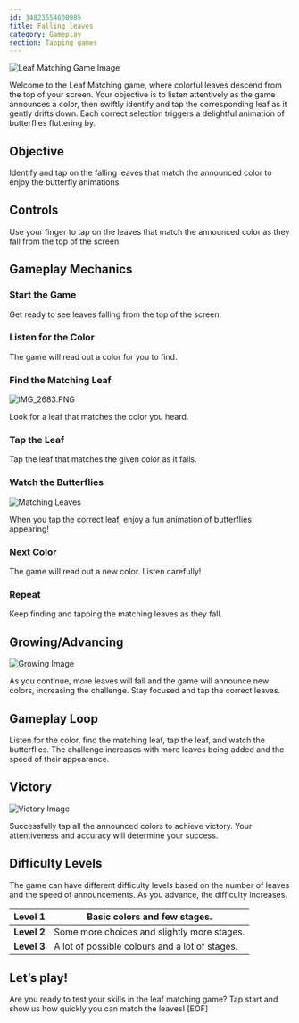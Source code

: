 ```yaml
---
id: 34823554600985
title: Falling leaves
category: Gameplay
section: Tapping games
---
```

![Leaf Matching Game Image](https://help.studycat.com/hc/article_attachments/34975872015385)

Welcome to the Leaf Matching game, where colorful leaves descend from the top of your screen. Your objective is to listen attentively as the game announces a color, then swiftly identify and tap the corresponding leaf as it gently drifts down. Each correct selection triggers a delightful animation of butterflies fluttering by.

Objective
---------

Identify and tap on the falling leaves that match the announced color to enjoy the butterfly animations.

Controls
--------

Use your finger to tap on the leaves that match the announced color as they fall from the top of the screen.

Gameplay Mechanics
------------------

### Start the Game

Get ready to see leaves falling from the top of the screen.

### Listen for the Color

The game will read out a color for you to find.

### Find the Matching Leaf

![IMG_2683.PNG](https://help.studycat.com/hc/article_attachments/34823542330905)

Look for a leaf that matches the color you heard.

### Tap the Leaf

Tap the leaf that matches the given color as it falls.

### Watch the Butterflies

![Matching Leaves](https://help.studycat.com/hc/article_attachments/34975872017177)

When you tap the correct leaf, enjoy a fun animation of butterflies appearing!

### Next Color

The game will read out a new color. Listen carefully!

### Repeat

Keep finding and tapping the matching leaves as they fall.

Growing/Advancing
-----------------

![Growing Image](https://help.studycat.com/hc/article_attachments/34918104076185)

As you continue, more leaves will fall and the game will announce new colors, increasing the challenge. Stay focused and tap the correct leaves.

Gameplay Loop
-------------

Listen for the color, find the matching leaf, tap the leaf, and watch the butterflies. The challenge increases with more leaves being added and the speed of their appearance.

Victory
-------

![Victory Image](https://help.studycat.com/hc/article_attachments/34918075320217)

Successfully tap all the announced colors to achieve victory. Your attentiveness and accuracy will determine your success.

Difficulty Levels
-----------------

The game can have different difficulty levels based on the number of leaves and the speed of announcements. As you advance, the difficulty increases.

| **Level 1** | Basic colors and few stages. |
| --- | --- |
| **Level 2** | Some more choices and slightly more stages. |
| **Level 3** | A lot of possible colours and a lot of stages. |

Let’s play!
-----------

Are you ready to test your skills in the leaf matching game? Tap start and show us how quickly you can match the leaves!
[EOF]